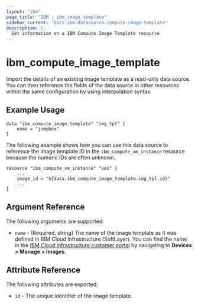 ```yaml
---
layout: "ibm"
page_title: "IBM : ibm_image_template"
sidebar_current: "docs-ibm-datasource-compute-image-template"
description: |-
  Get information on a IBM Compute Image Template resource
---
```


# ibm\_compute_image_template

Import the details of an existing image template as a read-only data source. You can then reference the fields of the data source in other resources within the same configuration by using interpolation syntax.

## Example Usage

```hcl
data "ibm_compute_image_template" "img_tpl" {
    name = "jumpbox"
}
```

The following example shows how you can use this data source to reference the image template ID in the `ibm_compute_vm_instance` resource because the numeric IDs are often unknown.

```hcl
resource "ibm_compute_vm_instance" "vm1" {
    ...
    image_id = "${data.ibm_compute_image_template.img_tpl.id}"
    ...
}
```

## Argument Reference

The following arguments are supported:

* `name` - (Required, string) The name of the image template as it was defined in IBM Cloud Infrastructure (SoftLayer). You can find the name in the [IBM Cloud infrastructure customer portal](https://control.softlayer.com) by navigating to **Devices > Manage > Images**.

## Attribute Reference

The following attributes are exported:

* `id` - The unique identifier of the image template.
